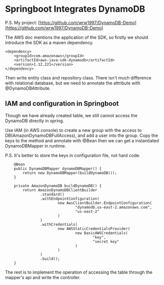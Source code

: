 # Springboot Integrates  DynamoDB

P.S. My project: [https://github.com/wrw1997/DynamoDB-Demo](https://github.com/wrw1997/DynamoDB-Demo)

The AWS doc mentions the application of the SDK, so firstly we should introduce the SDK as a maven dependency.

```
<dependency>
    <groupId>com.amazonaws</groupId>
    <artifactId>aws-java-sdk-dynamodb</artifactId>
    <version>1.12.221</version>
</dependency>
```

Then write entity class and repository class. There isn't much difference with relational database, but we need to annotate the attribute with @DynamoDBAttribute.

## IAM and configuration in Springboot

Though we have already created table, we still cannot access the DynamoDB directly in spring.

Use IAM (in AWS console) to create a new group with the access to DB(AmazonDynamoDBFullAccess), and add a user into the group. Copy the keys to the method and annotate with @Bean then we can get a instantiated DynamoDBMapper in runtime.

P.S. It's better to store the keys in configuration file, not hard code.

```
    @Bean
    public DynamoDBMapper dynamoDBMapper() {
        return new DynamoDBMapper(buildDynamoDB());
    }

    private AmazonDynamoDB buildDynamoDB() {
        return AmazonDynamoDBClientBuilder
                .standard()
                .withEndpointConfiguration(
                        new AwsClientBuilder.EndpointConfiguration(
                                "dynamodb.us-east-2.amazonaws.com",
                                "us-east-2"
                        )
                )
                .withCredentials(
                        new AWSStaticCredentialsProvider(
                                new BasicAWSCredentials(
                                        "key",
                                        "secret key"
                                )
                        )
                )
                .build();
    }
```

The rest is to implement the operation of accessing the table through the mapper's api and write the controller.
